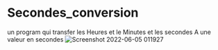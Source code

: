 # Secondes_conversion
un program qui transfer les Heures et le Minutes et les secondes A une valeur en secondes
![Screenshot 2022-06-05 011927](https://user-images.githubusercontent.com/96800858/172030149-14f95ebb-4975-4bdb-88a6-4cd3449134a6.png)
